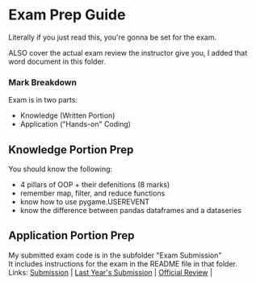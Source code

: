 # Exam Prep Guide
Literally if you just read this, you're gonna be set for the exam.

ALSO cover the actual exam review the instructor give you, I added that word document in this folder.

### Mark Breakdown
Exam is in two parts:
- Knowledge (Written Portion)
- Application ("Hands-on" Coding)

## Knowledge Portion Prep
You should know the following:
- 4 pillars of OOP + their defenitions (8 marks)
- remember map, filter, and reduce functions
- know how to use pygame.USEREVENT
- know the difference between pandas dataframes and a dataseries

## Application Portion Prep
My submitted exam code is in the subfolder "Exam Submission"<br>
It includes instructions for the exam in the README file in that folder. <br>
Links: 
[Submission](https://github.com/Aulteran/Course-ICS4U-Notes/tree/main/FinalExam/ExamSubmission) | 
[Last Year's Submission](https://github.com/Aulteran/Course-ICS4U-Notes/tree/main/FinalExam/2023-24_Sem1_Final_Exam.py) | 
[Official Review](https://github.com/Aulteran/Course-ICS4U-Notes/tree/main/FinalExam/Official_Exam_Review.docx) | 
